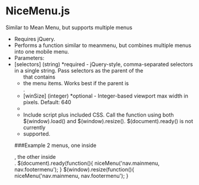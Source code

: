 NiceMenu.js
===========

Similar to Mean Menu, but supports multiple menus

 * Requires jQuery.
 * Performs a function similar to meanmenu, but combines multiple menus into one mobile menu.
 * Parameters:
 * [selectors] (string) *required - jQuery-style, comma-separated selectors in a single string. Pass selectors as the parent of the <ul> that contains
 *   the menu items. Works best if the parent is <nav>.
 * [winSize] (integer) *optional - Integer-based viewport max width in pixels. Default: 640
 *
 * Include script plus included CSS. Call the function using both $(window).load() and $(window).resize(). $(document).ready() is not currently
 *   supported.

###Example
2 menus, one inside <nav class="mainmenu">, the other inside <nav class="footermenu">.
    $(document).ready(function(){
        niceMenu('nav.mainmenu, nav.footermenu');
    }
    $(window).resize(function(){
        niceMenu('nav.mainmenu, nav.footermenu');
    }
